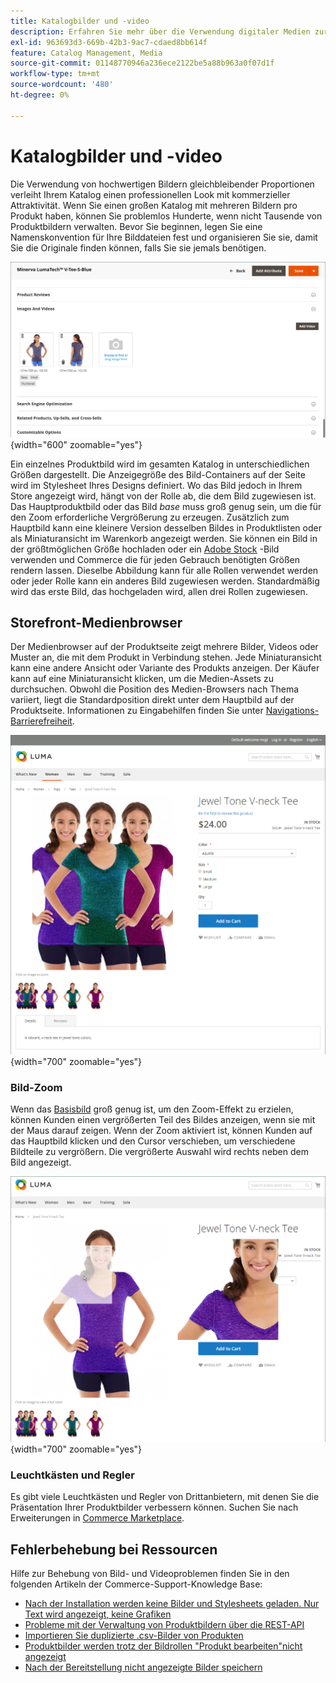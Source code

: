 ```yaml
---
title: Katalogbilder und -video
description: Erfahren Sie mehr über die Verwendung digitaler Medien zur Erweiterung Ihrer Katalogproduktseiten und zur Bereitstellung von Visualisierungen für Ihre Kunden.
exl-id: 963693d3-669b-42b3-9ac7-cdaed8bb614f
feature: Catalog Management, Media
source-git-commit: 01148770946a236ece2122be5a88b963a0f07d1f
workflow-type: tm+mt
source-wordcount: '480'
ht-degree: 0%

---
```


# Katalogbilder und -video

Die Verwendung von hochwertigen Bildern gleichbleibender Proportionen verleiht Ihrem Katalog einen professionellen Look mit kommerzieller Attraktivität. Wenn Sie einen großen Katalog mit mehreren Bildern pro Produkt haben, können Sie problemlos Hunderte, wenn nicht Tausende von Produktbildern verwalten. Bevor Sie beginnen, legen Sie eine Namenskonvention für Ihre Bilddateien fest und organisieren Sie sie, damit Sie die Originale finden können, falls Sie sie jemals benötigen.

![Produktbilder](./assets/product-images-videos-swatch.png){width="600" zoomable="yes"}

Ein einzelnes Produktbild wird im gesamten Katalog in unterschiedlichen Größen dargestellt. Die Anzeigegröße des Bild-Containers auf der Seite wird im Stylesheet Ihres Designs definiert. Wo das Bild jedoch in Ihrem Store angezeigt wird, hängt von der Rolle ab, die dem Bild zugewiesen ist. Das Hauptproduktbild oder das Bild _base_ muss groß genug sein, um die für den Zoom erforderliche Vergrößerung zu erzeugen. Zusätzlich zum Hauptbild kann eine kleinere Version desselben Bildes in Produktlisten oder als Miniaturansicht im Warenkorb angezeigt werden. Sie können ein Bild in der größtmöglichen Größe hochladen oder ein [Adobe Stock](../content-design/adobe-stock.md) -Bild verwenden und Commerce die für jeden Gebrauch benötigten Größen rendern lassen. Dieselbe Abbildung kann für alle Rollen verwendet werden oder jeder Rolle kann ein anderes Bild zugewiesen werden. Standardmäßig wird das erste Bild, das hochgeladen wird, allen drei Rollen zugewiesen.

## Storefront-Medienbrowser

Der Medienbrowser auf der Produktseite zeigt mehrere Bilder, Videos oder Muster an, die mit dem Produkt in Verbindung stehen. Jede Miniaturansicht kann eine andere Ansicht oder Variante des Produkts anzeigen. Der Käufer kann auf eine Miniaturansicht klicken, um die Medien-Assets zu durchsuchen. Obwohl die Position des Medien-Browsers nach Thema variiert, liegt die Standardposition direkt unter dem Hauptbild auf der Produktseite. Informationen zu Eingabehilfen finden Sie unter [Navigations-Barrierefreiheit](../getting-started/navigation-accessibility.md).

![Storefront-Medienbrowser](./assets/storefront-thumbnail-gallery.png){width="700" zoomable="yes"}

### Bild-Zoom

Wenn das [Basisbild](product-image.md) groß genug ist, um den Zoom-Effekt zu erzielen, können Kunden einen vergrößerten Teil des Bildes anzeigen, wenn sie mit der Maus darauf zeigen. Wenn der Zoom aktiviert ist, können Kunden auf das Hauptbild klicken und den Cursor verschieben, um verschiedene Bildteile zu vergrößern. Die vergrößerte Auswahl wird rechts neben dem Bild angezeigt.

![Bild-Zoom](./assets/storefront-image-zoom.png){width="700" zoomable="yes"}

### Leuchtkästen und Regler

Es gibt viele Leuchtkästen und Regler von Drittanbietern, mit denen Sie die Präsentation Ihrer Produktbilder verbessern können. Suchen Sie nach Erweiterungen in [Commerce Marketplace](../getting-started/commerce-marketplace.md).

## Fehlerbehebung bei Ressourcen

Hilfe zur Behebung von Bild- und Videoproblemen finden Sie in den folgenden Artikeln der Commerce-Support-Knowledge Base:

- [Nach der Installation werden keine Bilder und Stylesheets geladen. Nur Text wird angezeigt, keine Grafiken](https://experienceleague.adobe.com/docs/commerce-knowledge-base/kb/troubleshooting/storefront/after-installing-images-and-stylesheets-do-not-load-only-text-displays-no-graphics.html)
- [Probleme mit der Verwaltung von Produktbildern über die REST-API](https://experienceleague.adobe.com/docs/commerce-knowledge-base/kb/support-tools/patches/v1-0-5/mdva-28763-magento-patch-issues-with-managing-product-images-via-rest-api.html)
- [Importieren Sie duplizierte .csv-Bilder von Produkten](https://experienceleague.adobe.com/docs/commerce-knowledge-base/kb/support-tools/patches/v1-0-14/mdva-31969-magento-patch-import-products-.csv-images-duplicated.html)
- [Produktbilder werden trotz der Bildrollen &quot;Produkt bearbeiten&quot;nicht angezeigt](https://experienceleague.adobe.com/docs/commerce-knowledge-base/kb/troubleshooting/storefront/product-images-do-not-display-despite-product-edit-image-roles.html)
- [Nach der Bereitstellung nicht angezeigte Bilder speichern](https://experienceleague.adobe.com/docs/commerce-knowledge-base/kb/troubleshooting/storefront/store-images-not-displayed-after-deployment.html)

